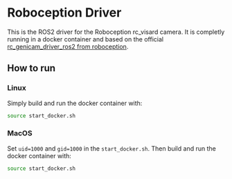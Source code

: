 # Roboception Driver

This is the ROS2 driver for the Roboception rc_visard camera. It is completly running in a docker container and based on the official [rc_genicam_driver_ros2 from roboception](https://github.com/roboception/rc_genicam_driver_ros2).

## How to run

### Linux
Simply build and run the docker container with:
```bash
source start_docker.sh
```

### MacOS
Set `uid=1000` and `gid=1000` in the `start_docker.sh`.
Then build and run the docker container with:
```bash
source start_docker.sh
```
